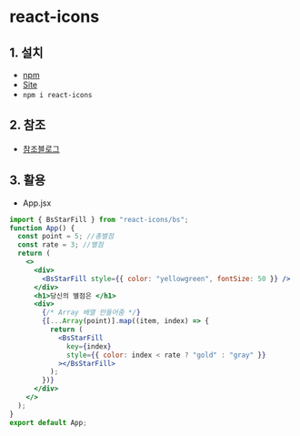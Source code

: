 # react-icons

## 1. 설치

- [npm](https://www.npmjs.com/package/react-icons)
- [Site](https://react-icons.github.io/react-icons/)
- `npm i react-icons`

## 2. 참조

- [참조블로그](https://velog.io/@chaevivi/React-React-Icons-%EC%82%AC%EC%9A%A9%EB%B2%95)

## 3. 활용

- App.jsx

```jsx
import { BsStarFill } from "react-icons/bs";
function App() {
  const point = 5; //총별점
  const rate = 3; //별점
  return (
    <>
      <div>
        <BsStarFill style={{ color: "yellowgreen", fontSize: 50 }} />
      </div>
      <h1>당신의 별점은 </h1>
      <div>
        {/* Array 배열 만들어줌 */}
        {[...Array(point)].map((item, index) => {
          return (
            <BsStarFill
              key={index}
              style={{ color: index < rate ? "gold" : "gray" }}
            ></BsStarFill>
          );
        })}
      </div>
    </>
  );
}
export default App;
```
